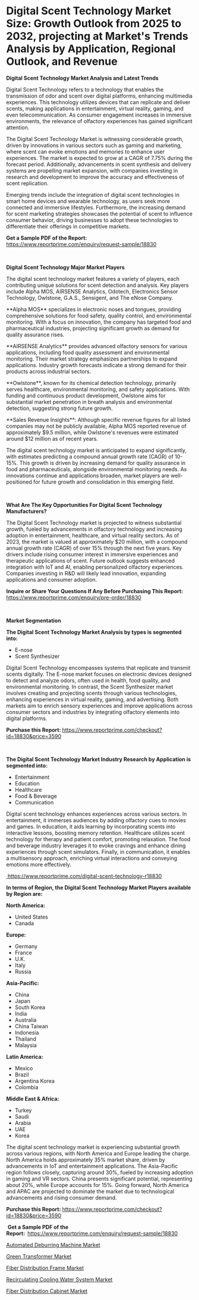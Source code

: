 <p><h1>Digital Scent Technology Market Size: Growth Outlook from 2025 to 2032, projecting at Market's Trends Analysis by Application, Regional Outlook, and Revenue</h1></p><p><strong>Digital Scent Technology Market Analysis and Latest Trends</strong></p>
<p><p>Digital Scent Technology refers to a technology that enables the transmission of odor and scent over digital platforms, enhancing multimedia experiences. This technology utilizes devices that can replicate and deliver scents, making applications in entertainment, virtual reality, gaming, and even telecommunication. As consumer engagement increases in immersive environments, the relevance of olfactory experiences has gained significant attention.</p><p>The Digital Scent Technology Market is witnessing considerable growth, driven by innovations in various sectors such as gaming and marketing, where scent can evoke emotions and memories to enhance user experiences. The market is expected to grow at a CAGR of 7.75% during the forecast period. Additionally, advancements in scent synthesis and delivery systems are propelling market expansion, with companies investing in research and development to improve the accuracy and effectiveness of scent replication. </p><p>Emerging trends include the integration of digital scent technologies in smart home devices and wearable technology, as users seek more connected and immersive lifestyles. Furthermore, the increasing demand for scent marketing strategies showcases the potential of scent to influence consumer behavior, driving businesses to adopt these technologies to differentiate their offerings in competitive markets.</p></p>
<p><strong>Get a Sample PDF of the Report:&nbsp;</strong> <a href="https://www.reportprime.com/enquiry/request-sample/18830?utm_campaign=1877&utm_medium=2&utm_source=Github&utm_content=ia&utm_term=19032025&utm_id=digital-scent-technology">https://www.reportprime.com/enquiry/request-sample/18830</a></p>
<p>&nbsp;</p>
<p><strong>Digital Scent Technology Major Market Players</strong></p>
<p><p>The digital scent technology market features a variety of players, each contributing unique solutions for scent detection and analysis. Key players include Alpha MOS, AIRSENSE Analytics, Odotech, Electronics Sensor Technology, Owlstone, G.A.S., Sensigent, and The eNose Company.</p><p>**Alpha MOS** specializes in electronic noses and tongues, providing comprehensive solutions for food safety, quality control, and environmental monitoring. With a focus on innovation, the company has targeted food and pharmaceutical industries, projecting significant growth as demand for quality assurance rises. </p><p>**AIRSENSE Analytics** provides advanced olfactory sensors for various applications, including food quality assessment and environmental monitoring. Their market strategy emphasizes partnerships to expand applications. Industry growth forecasts indicate a strong demand for their products across industrial sectors.</p><p>**Owlstone**, known for its chemical detection technology, primarily serves healthcare, environmental monitoring, and safety applications. With funding and continuous product development, Owlstone aims for substantial market penetration in breath analysis and environmental detection, suggesting strong future growth.</p><p>**Sales Revenue Insights**: Although specific revenue figures for all listed companies may not be publicly available, Alpha MOS reported revenue of approximately $9.5 million, while Owlstone's revenues were estimated around $12 million as of recent years. </p><p>The digital scent technology market is anticipated to expand significantly, with estimates predicting a compound annual growth rate (CAGR) of 10-15%. This growth is driven by increasing demand for quality assurance in food and pharmaceuticals, alongside environmental monitoring needs. As innovations continue and applications broaden, market players are well-positioned for future growth and consolidation in this emerging field.</p></p>
<p>&nbsp;</p>
<p><strong>What Are The Key Opportunities For Digital Scent Technology Manufacturers?</strong></p>
<p><p>The Digital Scent Technology market is projected to witness substantial growth, fueled by advancements in olfactory technology and increasing adoption in entertainment, healthcare, and virtual reality sectors. As of 2023, the market is valued at approximately $20 million, with a compound annual growth rate (CAGR) of over 15% through the next five years. Key drivers include rising consumer interest in immersive experiences and therapeutic applications of scent. Future outlook suggests enhanced integration with IoT and AI, enabling personalized olfactory experiences. Companies investing in R&D will likely lead innovation, expanding applications and consumer adoption.</p></p>
<p><strong>Inquire or Share Your Questions If Any Before Purchasing This Report:</strong> <a href="https://www.reportprime.com/enquiry/pre-order/18830?utm_campaign=1877&utm_medium=2&utm_source=Github&utm_content=ia&utm_term=19032025&utm_id=digital-scent-technology">https://www.reportprime.com/enquiry/pre-order/18830</a></p>
<p>&nbsp;</p>
<p><strong>Market Segmentation</strong></p>
<p><strong>The Digital Scent Technology Market Analysis by types is segmented into:</strong></p>
<p><ul><li>E-nose</li><li>Scent Synthesizer</li></ul></p>
<p><p>Digital Scent Technology encompasses systems that replicate and transmit scents digitally. The E-nose market focuses on electronic devices designed to detect and analyze odors, often used in health, food quality, and environmental monitoring. In contrast, the Scent Synthesizer market involves creating and projecting scents through various technologies, enhancing experiences in virtual reality, gaming, and advertising. Both markets aim to enrich sensory experiences and improve applications across consumer sectors and industries by integrating olfactory elements into digital platforms.</p></p>
<p><strong>Purchase this Report:&nbsp;</strong><a href="https://www.reportprime.com/checkout?id=18830&price=3590&utm_campaign=1877&utm_medium=2&utm_source=Github&utm_content=ia&utm_term=19032025&utm_id=digital-scent-technology">https://www.reportprime.com/checkout?id=18830&price=3590</a></p>
<p>&nbsp;</p>
<p><strong>The Digital Scent Technology Market Industry Research by Application is segmented into:</strong></p>
<p><ul><li>Entertainment</li><li>Education</li><li>Healthcare</li><li>Food & Beverage</li><li>Communication</li></ul></p>
<p><p>Digital scent technology enhances experiences across various sectors. In entertainment, it immerses audiences by adding olfactory cues to movies and games. In education, it aids learning by incorporating scents into interactive lessons, boosting memory retention. Healthcare utilizes scent technology for therapy and patient comfort, promoting relaxation. The food and beverage industry leverages it to evoke cravings and enhance dining experiences through scent simulators. Finally, in communication, it enables a multisensory approach, enriching virtual interactions and conveying emotions more effectively.</p></p>
<p><a href="https://www.reportprime.com/digital-scent-technology-r18830?utm_campaign=1877&utm_medium=2&utm_source=Github&utm_content=ia&utm_term=19032025&utm_id=digital-scent-technology">&nbsp;https://www.reportprime.com/digital-scent-technology-r18830</a></p>
<p><strong>In terms of Region, the Digital Scent Technology Market Players available by Region are:</strong></p>
<p>
    <p> <strong> North America: </strong>
        <ul>
            <li>United States</li>
            <li>Canada</li>
        </ul>
        </p> 
    <p> <strong> Europe: </strong>
        <ul>
            <li>Germany</li>
            <li>France</li>
            <li>U.K.</li>
            <li>Italy</li>
            <li>Russia</li>
        </ul>
        </p> 
    <p> <strong> Asia-Pacific: </strong>
        <ul>
            <li>China</li>
            <li>Japan</li>
            <li>South Korea</li>
            <li>India</li>
            <li>Australia</li>
            <li>China Taiwan</li>
            <li>Indonesia</li>
            <li>Thailand</li>
            <li>Malaysia</li>
        </ul>
        </p> 
    <p> <strong> Latin America: </strong>
        <ul>
            <li>Mexico</li>
            <li>Brazil</li>
            <li>Argentina Korea</li>
            <li>Colombia</li>
        </ul>
        </p> 
    <p> <strong> Middle East & Africa: </strong>
        <ul>
            <li>Turkey</li>
            <li>Saudi</li>
            <li>Arabia</li>
            <li>UAE</li>
            <li>Korea</li>
        </ul>
    </p>
    </p>
<p><p>The digital scent technology market is experiencing substantial growth across various regions, with North America and Europe leading the charge. North America holds approximately 35% market share, driven by advancements in IoT and entertainment applications. The Asia-Pacific region follows closely, capturing around 30%, fueled by increasing adoption in gaming and VR sectors. China presents significant potential, representing about 20%, while Europe accounts for 15%. Going forward, North America and APAC are projected to dominate the market due to technological advancements and rising consumer demand.</p></p>
<p><strong>Purchase this Report: </strong><a href="https://www.reportprime.com/checkout?id=18830&price=3590&utm_campaign=1877&utm_medium=2&utm_source=Github&utm_content=ia&utm_term=19032025&utm_id=digital-scent-technology">https://www.reportprime.com/checkout?id=18830&price=3590</a></p>
<p>&nbsp;<strong>Get a Sample PDF of the Report:&nbsp;&nbsp;</strong><a href="https://www.reportprime.com/enquiry/request-sample/18830?utm_campaign=1877&utm_medium=2&utm_source=Github&utm_content=ia&utm_term=19032025&utm_id=digital-scent-technology">https://www.reportprime.com/enquiry/request-sample/18830</a></p>
<p><strong></strong></p>
<p><p><a href="https://github.com/leoustolja/Market-Research-Report-List-1/blob/main/automated-deburring-machine-market.md?utm_campaign=1877&utm_medium=2&utm_source=Github&utm_content=ia&utm_term=19032025&utm_id=digital-scent-technology">Automated Deburring Machine Market</a></p><p><a href="https://github.com/ayondaylos/Market-Research-Report-List-1/blob/main/green-transformer-market.md?utm_campaign=1877&utm_medium=2&utm_source=Github&utm_content=ia&utm_term=19032025&utm_id=digital-scent-technology">Green Transformer Market</a></p><p><a href="https://github.com/kanetaerkid/Market-Research-Report-List-1/blob/main/fiber-distribution-frame-market.md?utm_campaign=1877&utm_medium=2&utm_source=Github&utm_content=ia&utm_term=19032025&utm_id=digital-scent-technology">Fiber Distribution Frame Market</a></p><p><a href="https://github.com/bichukapac/Market-Research-Report-List-1/blob/main/recirculating-cooling-water-system-market.md?utm_campaign=1877&utm_medium=2&utm_source=Github&utm_content=ia&utm_term=19032025&utm_id=digital-scent-technology">Recirculating Cooling Water System Market</a></p><p><a href="https://github.com/madethkijori/Market-Research-Report-List-1/blob/main/fiber-distribution-cabinet-market.md?utm_campaign=1877&utm_medium=2&utm_source=Github&utm_content=ia&utm_term=19032025&utm_id=digital-scent-technology">Fiber Distribution Cabinet Market</a></p></p>